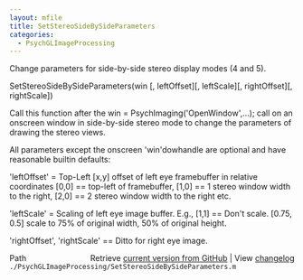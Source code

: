 ```yaml
---
layout: mfile
title: SetStereoSideBySideParameters
categories:
  - PsychGLImageProcessing
---
```


Change parameters for side\-by\-side stereo display modes \(4 and 5\).

SetStereoSideBySideParameters\(win \[, leftOffset\]\[, leftScale\]\[, rightOffset\]\[, rightScale\]\)

Call this function after the win = PsychImaging\('OpenWindow',...\); call on an
onscreen window in side\-by\-side stereo mode to change the parameters
of drawing the stereo views.

All parameters except the onscreen 'win'dowhandle are optional and have
reasonable builtin defaults:

'leftOffset' = Top\-Left \[x,y\] offset of left eye framebuffer in relative
coordinates \[0,0\] == top\-left of framebuffer, \[1,0\] == 1 stereo window
width to the right, \[2,0\] == 2 stereo window width to the right etc.

'leftScale' = Scaling of left eye image buffer. E.g., \[1,1\] == Don't
scale. \[0.75, 0.5\] scale to 75% of original width, 50% of original
height.

'rightOffset', 'rightScale' == Ditto for right eye image.



<div class="code_header" style="text-align:right;">
  <span style="float:left;">Path&nbsp;&nbsp;</span> <span class="counter">Retrieve <a href=
  "https://raw.github.com/Psychtoolbox-3/Psychtoolbox-3/beta/./PsychGLImageProcessing/SetStereoSideBySideParameters.m">current version from GitHub</a> | View <a href=
  "https://github.com/Psychtoolbox-3/Psychtoolbox-3/commits/beta/./PsychGLImageProcessing/SetStereoSideBySideParameters.m">changelog</a></span>
</div>
<div class="code">
  <code>./PsychGLImageProcessing/SetStereoSideBySideParameters.m</code>
</div>
